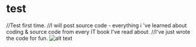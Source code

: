 # test
//Test first time.
//I will post source code - everything i 've learned about coding & source code from every IT book I've read about.
//I've just wrote the code for fun.
![alt text](https://www.codewars.com/users/meozz2109/badges/large)
